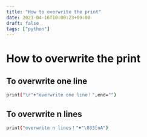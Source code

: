 ```yaml
---
title: "How to overwrite the print"
date: 2021-04-16T10:00:23+09:00
draft: false
tags: ["python"] 
---
```

<!--more-->
# How to overwrite the print
## To overwrite one line
```bash
print("\r"+"overwrite one line！",end="")
```
## To overwrite n lines
```bash
print("overwrite n lines！"+"\033[nA")
```
